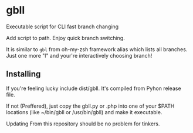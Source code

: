 # gbll
Executable script for CLI fast branch changing

Add script to path. Enjoy quick branch switching.

It is similar to `gbl` from oh-my-zsh framework alias which lists all branches. Just one more "l" and your're interactively choosing branch!

## Installing

If you're feeling lucky include dist/gbll. It's compiled from Pyhon release file.

If not (Preffered), just copy the gbll.py or .php into one of your $PATH locations (like ~/bin/gbll or /usr/bin/gbll) and make it executable.

Updating From this repository should be no problem for tinkers.

